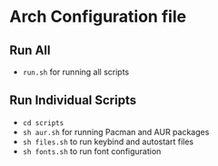 # Arch Configuration file

## Run All 

- `run.sh` for running all scripts

## Run Individual Scripts

- `cd scripts`
- `sh aur.sh` for running Pacman and AUR packages
- `sh files.sh` to run keybind and autostart files
- `sh fonts.sh` to run font configuration